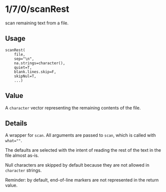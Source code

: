 1/7/0/scanRest
==============

scan remaining text from a file.

Usage
-----

    scanRest(
        file,
        sep="\n",
        na.strings=character(),
        quiet=T,
        blank.lines.skip=F,
        skipNul=T,
        ...)

Value
-----

A `character` vector representing the remaining contents of the file.

Details
-------

A wrapper for `scan`.
All arguments are passed to `scan`, which is called with `what=""`.

The defaults are selected with the intent of reading the rest of the text in the file almost as-is.

Null characters are skipped by default because they are not allowed in `character` strings.

Reminder: by default, end-of-line markers are not represented in the return value.
